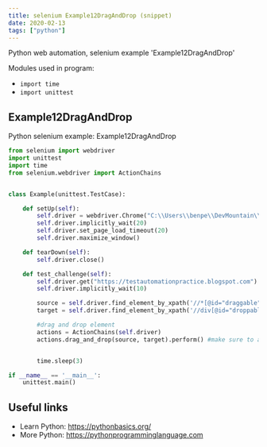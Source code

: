 ```yaml
---
title: selenium Example12DragAndDrop (snippet)
date: 2020-02-13
tags: ["python"]
---
```

Python web automation, selenium example 'Example12DragAndDrop'


Modules used in program: 
* `import time`
* `import unittest`

## Example12DragAndDrop

Python selenium example: Example12DragAndDrop

```python
from selenium import webdriver
import unittest
import time
from selenium.webdriver import ActionChains


class Example(unittest.TestCase):

    def setUp(self):
        self.driver = webdriver.Chrome("C:\\Users\\benpe\\DevMountain\\testing-resources\\chromedriver.exe")
        self.driver.implicitly_wait(20)
        self.driver.set_page_load_timeout(20)
        self.driver.maximize_window()

    def tearDown(self):
        self.driver.close()

    def test_challenge(self):
        self.driver.get("https://testautomationpractice.blogspot.com")
        self.driver.implicitly_wait(10)

        source = self.driver.find_element_by_xpath('//*[@id="draggable"]')
        target = self.driver.find_element_by_xpath('//div[@id="droppable"]')

        #drag and drop element
        actions = ActionChains(self.driver)
        actions.drag_and_drop(source, target).perform() #make sure to add a perform at the end


        time.sleep(3)

if __name__ == '__main__':
    unittest.main()


```

## Useful links

- Learn Python: https://pythonbasics.org/
- More Python: https://pythonprogramminglanguage.com
